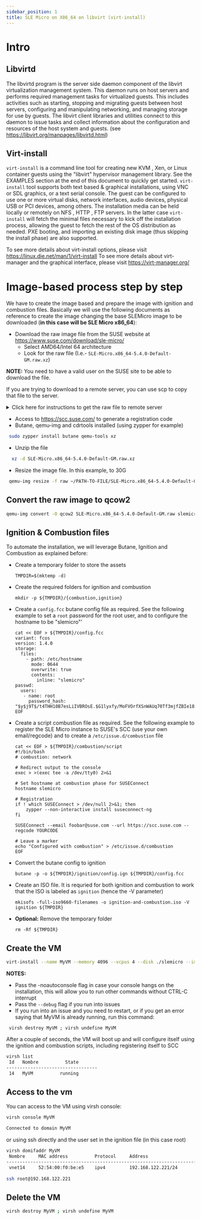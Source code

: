 ```yaml
---
sidebar_position: 1
title: SLE Micro on X86_64 on libvirt (virt-install)
---
```


# Intro
## Libvirtd 

The libvirtd program is the server side daemon component of the libvirt virtualization management system.
This daemon runs on host servers and performs required management tasks for virtualized guests. This includes activities such as starting, stopping and migrating guests between host servers, configuring and manipulating networking, and managing storage for use by guests.
The libvirt client libraries and utilities connect to this daemon to issue tasks and collect information about the configuration and resources of the host system and guests.
(see https://libvirt.org/manpages/libvirtd.html)

## Virt-install
`virt-install` is a command line tool for creating new KVM , Xen, or Linux container guests using the "libvirt" hypervisor management library. See the EXAMPLES section at the end of this document to quickly get started.
`virt-install` tool supports both text based & graphical installations, using VNC or SDL graphics, or a text serial console. The guest can be configured to use one or more virtual disks, network interfaces, audio devices, physical USB or PCI devices, among others.
The installation media can be held locally or remotely on NFS , HTTP , FTP servers. In the latter case `virt-install` will fetch the minimal files necessary to kick off the installation process, allowing the guest to fetch the rest of the OS distribution as needed. PXE booting, and importing an existing disk image (thus skipping the install phase) are also supported.

To see more details about virt-install options, please visit https://linux.die.net/man/1/virt-install
To see more details about virt-manager and the graphical interface, please visit https://virt-manager.org/

# Image-based process step by step

We have to create the image based and prepare the image with ignition and combustion files.
Basically we will use the following documents as reference to create the image changing the base SLEMicro image to be downloaded (**in this case will be SLE Micro x86_64**):

- Download the raw image file from the SUSE website at https://www.suse.com/download/sle-micro/
    - Select AMD64/Intel 64 architecture
    - Look for the raw file (I.e.- `SLE-Micro.x86_64-5.4.0-Default-GM.raw.xz`)
 
**NOTE:** You need to have a valid user on the SUSE site to be able to download the file.

If you are trying to download to a remote server, you can use scp to copy that file to the server.

<details>
  <summary>Click here for instructions to get the raw file to remote server</summary>
  
**NOTES:** 
 - Be sure **NOT** to unzip the file before transfering it to your server  
 - Make sure to replace the paths as necessary
  
### Transfering file to server:
```
 scp -rp ~/PATH-TO-FILE/SLE-Micro.x86_64-5.4.0-Default-GM.raw.xz user@ip:~/PATH-TO-STORE-IN
```
</details>

- Access to <https://scc.suse.com/> to generate a registration code
- Butane, qemu-img and cdrtools installed (using zypper for example)
 ```bash
  sudo zypper install butane qemu-tools xz
 ```
- Unzip the file

```bash
  xz -d SLE-Micro.x86_64-5.4.0-Default-GM.raw.xz 
```

- Resize the image file. In this example, to 30G

```bash
 qemu-img resize -f raw ~/PATH-TO-FILE/SLE-Micro.x86_64-5.4.0-Default-GM.raw 30G > /dev/null
```
 
## Convert the raw image to qcow2
```bash
qemu-img convert -O qcow2 SLE-Micro.x86_64-5.4.0-Default-GM.raw slemicro
```
## Ignition & Combustion files

To automate the installation, we will leverage Butane, Ignition and
Combustion as explained before:

- Create a temporary folder to store the assets

  ```
  TMPDIR=$(mktemp -d)
  ```
- Create the required folders for ignition and combustion

  ```
  mkdir -p ${TMPDIR}/{combustion,ignition}
  ```

- Create a `config.fcc` butane config file as required. See the
  following example to set a `root` password for the root user, and to
  configure the hostname to be "slemicro"'

  ```
  cat << EOF > ${TMPDIR}/config.fcc 
  variant: fcos 
  version: 1.4.0 
  storage: 
    files: 
      - path: /etc/hostname 
        mode: 0644 
        overwrite: true 
        contents: 
          inline: "slemicro" 
  passwd: 
    users: 
     - name: root 
       password_hash: "$y$j9T$/t4THH10B7esLiIVBROsE.$G1lyxfy/MoFVOrfXSnWAUq70Tf3mjfZBIe18koGOuXB" 
  EOF 
  ```

- Create a script combustion file as required. See the following
  example to register the SLE Micro instance to SUSE's SCC (use your
  own email/regcode) and to create a `/etc/issue.d/combustion` file

  ```
  cat << EOF > ${TMPDIR}/combustion/script  
  #!/bin/bash 
  # combustion: network 

  # Redirect output to the console 
  exec > >(exec tee -a /dev/tty0) 2>&1

  # Set hostname at combustion phase for SUSEConnect
  hostname slemicro

  # Registration 
  if ! which SUSEConnect > /dev/null 2>&1; then 
      zypper --non-interactive install suseconnect-ng 
  fi 

  SUSEConnect --email foobar@suse.com --url https://scc.suse.com --regcode YOURCODE 

  # Leave a marker 
  echo "Configured with combustion" > /etc/issue.d/combustion 
  EOF 
  ```

- Convert the butane config to ignition

  ```
  butane -p -o ${TMPDIR}/ignition/config.ign ${TMPDIR}/config.fcc
  ```

- Create an ISO file. It is requried for both ignition and combustion
  to work that the ISO is labeled as `ignition` (hence the -V
  parameter)

  ```
  mkisofs -full-iso9660-filenames -o ignition-and-combustion.iso -V
  ignition ${TMPDIR}
  ```

- **Optional:** Remove the temporary folder

  ```
  rm -Rf ${TMPDIR}
  ```

## Create the VM
```bash
virt-install --name MyVM --memory 4096 --vcpus 4 --disk ./slemicro --import --cdrom ./ignition-and-combustion.iso --network default --osinfo detect=on,name=sle-unknown
```
**NOTES:** 
 - Pass the -noautoconsole flag in case your console hangs on the installation, this will allow you to run other commands without CTRL-C interrupt
 - Pass the `--debug` flag if you run into issues
 - If you run into an issue and you need to restart, or if you get an error saying that MyVM is already running, run this command:

```
 virsh destroy MyVM ; virsh undefine MyVM
```


After a couple of seconds, the VM will boot up and will configure itself
using the ignition and combustion scripts, including registering itself
to SCC

```bash
virsh list
 Id   Nombre          State
----------------------------------
 14   MyVM          running
```

## Access to the vm

You can access to the VM using virsh console:
```bash
virsh console MyVM

Connected to domain MyVM
```
or using ssh directly and the user set in the ignition file (in this case root)
```bash
virsh domifaddr MyVM
 Nombre     MAC address          Protocol     Address
-------------------------------------------------------------------------------
 vnet14     52:54:00:f0:be:e5    ipv4         192.168.122.221/24
 
ssh root@192.168.122.221
```

## Delete the VM
```bash
virsh destroy MyVM ; virsh undefine MyVM
```
